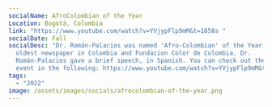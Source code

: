 ```yaml
---
socialName: AfroColombian of the Year
Location: Bogotá, Colombia
link: "https://www.youtube.com/watch?v=YVjypFlp9mM&t=1658s "
socialDate: Fall
socialDesc: "Dr. Román-Palacios was named 'Afro-Colombian' of the Year by the
  oldest newspaper in Colombia and Fundacion Color de Colombia. Dr.
  Román-Palacios gave a brief speech, in Spanish. You can check out the whole
  event in the following: https://www.youtube.com/watch?v=YVjypFlp9mM&t=1658s "
tags:
  - "2022"
image: /assets/images/socials/afrocolombian-of-the-year.png
---
```

